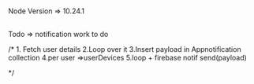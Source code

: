 #

Node Version => 10.24.1

##

Todo => notification work to do

/\* 
    1. Fetch user details
    2.Loop over it
    3.Insert payload in Appnotification collection
    4.per user =>userDevices
    5.loop + firebase notif send(payload)

*/
